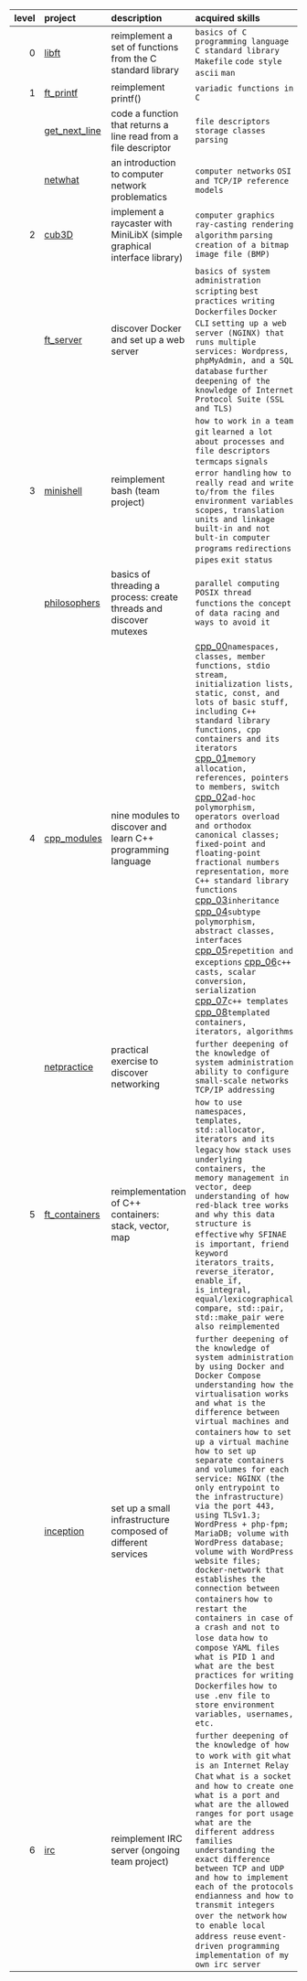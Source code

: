 | level | project | description | acquired skills |
| -----: | :------- | :----------- | :------------ |
| 0 | [libft](https://github.com/itonyluke/libft) | reimplement a set of functions from the C standard library | `basics of C programming language` `C standard library` `Makefile` `code style` `ascii` `man`
| 1 | [ft_printf](https://github.com/itonyluke/ft_printf) | reimplement printf() | `variadic functions in C` 
|   | [get_next_line](https://github.com/itonyluke/get_next_line) | code a function that returns a line read from a file descriptor | `file descriptors` `storage classes` `parsing`
|   | [netwhat](https://github.com/itonyluke/netwhat) | an introduction to computer network problematics | `computer networks` `OSI and TCP/IP reference models`
| 2 | [cub3D](https://github.com/itonyluke/cub3D) | implement a raycaster with MiniLibX (simple graphical interface library) | `сomputer graphics` `ray-casting rendering algorithm` `parsing` `creation of a bitmap image file (BMP)`
|   | [ft_server](https://github.com/itonyluke/ft_server) | discover Docker and set up a web server | `basics of system administration` `scripting` `best practices writing Dockerfiles` `Docker CLI` `setting up a web server (NGINX) that runs multiple services: Wordpress, phpMyAdmin, and a SQL database` `further deepening of the knowledge of Internet Protocol Suite (SSL and TLS)`
| 3 | [minishell](https://github.com/itonyluke/minishell) | reimplement bash (team project) | `how to work in a team` `git` `learned a lot about processes and file descriptors` `termcaps` `signals` `error handling` `how to really read and write to/from the files` `environment variables` `scopes, translation units and linkage` `built-in and not bult-in computer programs` `redirections` `pipes` `exit status`
|   | [philosophers](https://github.com/itonyluke/philosophers) | basics of threading a process: create threads and discover mutexes | `parallel computing` `POSIX thread functions` `the concept of data racing and ways to avoid it`
| 4 | [cpp_modules](https://github.com/itonyluke/cpp_modules) | nine modules to discover and learn C++ programming language | [cpp_00](https://github.com/itonyluke/cpp_modules/tree/main/00)`namespaces, classes, member functions, stdio stream, initialization lists, static, const, and lots of basic stuff, including C++ standard library functions, cpp containers and its iterators` [cpp_01](https://github.com/itonyluke/cpp_modules/tree/main/01)`memory allocation, references, pointers to members, switch` [cpp_02](https://github.com/itonyluke/cpp_modules/tree/main/02)`ad-hoc polymorphism, operators overload and orthodox canonical classes; fixed-point and floating-point fractional numbers representation, more C++ standard library functions` [cpp_03](https://github.com/itonyluke/cpp_modules/tree/main/03)`inheritance` [cpp_04](https://github.com/itonyluke/cpp_modules/tree/main/04)`subtype polymorphism, abstract classes, interfaces` [cpp_05](https://github.com/itonyluke/cpp_modules/tree/main/05)`repetition and exceptions` [cpp_06](https://github.com/itonyluke/cpp_modules/tree/main/06)`c++ casts, scalar conversion, serialization` [cpp_07](https://github.com/itonyluke/cpp_modules/tree/main/07)`c++ templates` [cpp_08](https://github.com/itonyluke/cpp_modules/tree/main/08)`templated containers, iterators, algorithms`
|   | [netpractice](https://github.com/itonyluke/net_practice) | practical exercise to discover networking | `further deepening of the knowledge of system administration` `ability to configure small-scale networks` `TCP/IP addressing`
| 5 | [ft_containers](https://github.com/itonyluke/ft_containers) | reimplementation of C++ containers: stack, vector, map | `how to use namespaces, templates, std::allocator, iterators and its legacy` `how stack uses underlying containers, the memory management in vector, deep understanding of how red-black tree works and why this data structure is effective` `why SFINAE is important, friend keyword` `iterators_traits, reverse_iterator, enable_if, is_integral, equal/lexicographical compare, std::pair, std::make_pair were also reimplemented`
|   | [inception](https://github.com/itonyluke/inception) | set up a small infrastructure composed of different services | `further deepening of the knowledge of system administration by using Docker and Docker Compose` `understanding how the virtualisation works and what is the difference between virtual machines and containers` `how to set up a virtual machine` `how to set up separate containers and volumes for each service: NGINX (the only entrypoint to the infrastructure) via the port 443, using TLSv1.3; WordPress + php-fpm; MariaDB; volume with WordPress database; volume with WordPress website files; docker-network that establishes the connection between containers` `how to restart the containers in case of a crash and not to lose data` `how to compose YAML files` `what is PID 1 and what are the best practices for writing Dockerfiles` `how to use .env file to store environment variables, usernames, etc.`
| 6 | [irc](https://github.com/itonyluke/irc) | reimplement IRC server (ongoing team project) | `further deepening of the knowledge of how to work with git` `what is an Internet Relay Chat` `what is a socket and how to create one` `what is a port and what are the allowed ranges for port usage` `what are the different address families` `understanding the exact difference between TCP and UDP and how to implement each of the protocols` `endianness and how to transmit integers over the network` `how to enable local address reuse` `event-driven programming` `implementation of my own irc server` 
